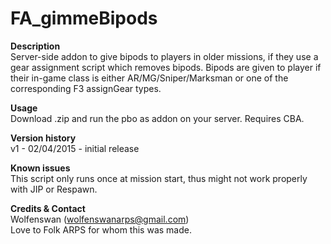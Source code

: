 FA_gimmeBipods
==

**Description**<br/>
Server-side addon to give bipods to players in older missions, if they use a gear assignment script which removes bipods. Bipods are given to player if their in-game class is either AR/MG/Sniper/Marksman or one of the corresponding F3 assignGear types.

**Usage**<br/>
Download .zip and run the pbo as addon on your server. Requires CBA.

**Version history**<br/>
v1 - 02/04/2015 - initial release<br/>

**Known issues**<br/>
This script only runs once at mission start, thus might not work properly with JIP or Respawn.

**Credits & Contact**<br/>
Wolfenswan (wolfenswanarps@gmail.com)<br/>
Love to Folk ARPS for whom this was made.